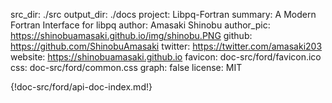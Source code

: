 src_dir: ./src
output_dir: ./docs
project: Libpq-Fortran
summary: A Modern Fortran Interface for libpq
author: Amasaki Shinobu
author_pic: https://shinobuamasaki.github.io/img/shinobu.PNG
github: https://github.com/ShinobuAmasaki
twitter: https://twitter.com/amasaki203
website: https://shinobuamasaki.github.io
favicon: doc-src/ford/favicon.ico
css: doc-src/ford/common.css
graph: false
license: MIT

{!doc-src/ford/api-doc-index.md!}
